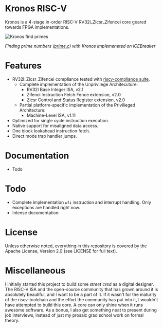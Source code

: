# Kronos RISC-V

Kronos is a 4-stage in-order RISC-V RV32I_Zicsr_Zifencei core geared towards FPGA implementations.

![Kronos find primes](https://i.imgur.com/TlzIKzC.gif)

*Finding prime numbers ([prime.c](https://github.com/SonalPinto/kronos/blob/master/src/icebreaker_lite/prime.c)) with Kronos implemeneted on iCEBreaker*


# Features

- RV32I_Zicsr_Zifencei compliance tested with [riscv-compliance suite](https://github.com/SonalPinto/riscv-compliance).
  * Complete implementation of the Unprivilege Architecuture:
    - RV32I Base Integer ISA, v2.1
    - Zifenci Instruction Fetch Fence extension, v2.0
    - Zicsr Control and Status Register extension, v2.0
  * Partial platform-specific implementation of the Privilieged Architecture:
    - Machine-Level ISA, v1.11
- Optimized for single cycle instruction execution.
- Native support for misaligned data access.
- One block lookahead instruction fetch.
- Direct mode trap handler jumps.
 
 
# Documentation

- Todo


# Todo

- Complete implementation `wfi` instruction and interrupt handling. Only exceptions are handled right now.
- Intense documentation


# License

Unless otherwise noted, everything in this repository is covered by the Apache License, Version 2.0 (see LICENSE for full text).

# Miscellaneous

I initially started this project to build some _street cred_ as a digital designer. The RISC-V ISA and the open-source community that has grown around it is absolutely beautiful, and I want to be a part of it. If it wasn't for the maturity of the riscv-toolchain and the effort the community has put into it, I wouldn't have attempted to build this core. A core can only shine when it runs awesome software. As a bonus, I also get something neat to present during job interviews, instead of just my prosaic grad school work on formal theory.
